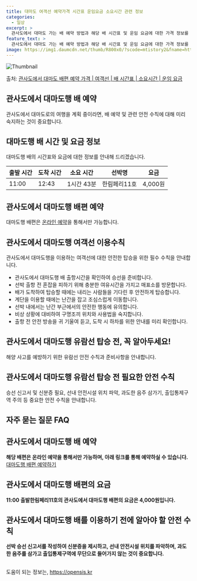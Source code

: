 ```yaml
---
title: 대마도 여객선 예약가격 시간표 운임요금 소요시간 관련 정보
categories:
  - 일상
excerpt: >
  관사도에서 대마도 가는 배 예약 방법과 해당 배 시간표 및 운임 요금에 대한 가격 정보를 안내 드리겠습니다. 안전하고 재밋는 대마도행 여행을 위해 아래 정보 참고하시기 바랍니다. 대마도행 배편 예약하기 👈 클릭관사도에서 대마도행 배 시간표출발 시간도착 시간소요 시간선박명요금11:0012:431시간 43분한림페리11호4,000원대마도행 배편 예약하기 👈 클릭관사도에서 대마도행 여객선 탑승 시 이용수칙관사도에서 대마도행을 이용하는 여객선에 대한 안전한 탑승을 위한 필수 수칙을 소개합니다. 중요한 내용 1) 관사도에서 대마도행 배 출항시간을 확인하여 승선을 준비합니다. 2) 선박 출항 전 혼잡을 피하기 위해 충분한 여유시간을 가지고 매표소를 방문합니다. 3) 배가 도착하여 탑승할 때에는 내리는 사람들을 기다린..
feature_text: >
  관사도에서 대마도 가는 배 예약 방법과 해당 배 시간표 및 운임 요금에 대한 가격 정보를 안내 드리겠습니다. 안전하고 재밋는 대마도행 여행을 위해 아래 정보 참고하시기 바랍니다. 대마도행 배편 예약하기 👈 클릭관사도에서 대마도행 배 시간표출발 시간도착 시간소요 시간선박명요금11:0012:431시간 43분한림페리11호4,000원대마도행 배편 예약하기 👈 클릭관사도에서 대마도행 여객선 탑승 시 이용수칙관사도에서 대마도행을 이용하는 여객선에 대한 안전한 탑승을 위한 필수 수칙을 소개합니다. 중요한 내용 1) 관사도에서 대마도행 배 출항시간을 확인하여 승선을 준비합니다. 2) 선박 출항 전 혼잡을 피하기 위해 충분한 여유시간을 가지고 매표소를 방문합니다. 3) 배가 도착하여 탑승할 때에는 내리는 사람들을 기다린..
image: https://img1.daumcdn.net/thumb/R800x0/?scode=mtistory2&fname=https%3A%2F%2Fblog.kakaocdn.net%2Fdn%2Fmtiak%2FbtsHCASIsHU%2FR2XSL6Z094rO6lSoPfGtK0%2Fimg.webp
---
```


![Thumbnail](https://img1.daumcdn.net/thumb/R800x0/?scode=mtistory2&fname=https%3A%2F%2Fblog.kakaocdn.net%2Fdn%2Fmtiak%2FbtsHCASIsHU%2FR2XSL6Z094rO6lSoPfGtK0%2Fimg.webp)

<p>출처: <a href="https://opensis.kr/entry/%EA%B4%80%EC%82%AC%EB%8F%84%EC%97%90%EC%84%9C-%EB%8C%80%EB%A7%88%EB%8F%84-%EB%B0%B0%ED%8E%B8-%EC%98%88%EC%95%BD-%EA%B0%80%EA%B2%A9-%EC%97%AC%EA%B0%9D%EC%84%A0-%EB%B0%B0-%EC%8B%9C%EA%B0%84%ED%91%9C-%EC%86%8C%EC%9A%94%EC%8B%9C%EA%B0%84-%EC%9A%B4%EC%9E%84-%EC%9A%94%EA%B8%88" rel="dofollow">관사도에서 대마도 배편 예약 가격 | 여객선 | 배 시간표 | 소요시간 | 운임 요금</a> </p>

## 관사도에서 대마도행 배 예약

관사도에서 대마도로의 여행을 계획 중이라면, 배 예약 및 관련 안전 수칙에 대해 미리 숙지하는 것이 중요합니다.

## 대마도행 배 시간 및 요금 정보

대마도행 배의 시간표와 요금에 대한 정보를 안내해 드리겠습니다.

**출발 시간** | **도착 시간** | **소요 시간** | **선박명** | **요금**  
---|---|---|---|---  
11:00 | 12:43 | 1시간 43분 | 한림페리11호 | 4,000원  
  
## **관사도에서 대마도행 배편 예약**

대마도행 배편은 [온라인 예약](https://qoogle.tistory.com/1307)을 통해서만 가능합니다.

## 관사도에서 대마도행 여객선 이용수칙

관사도에서 대마도행을 이용하는 여객선에 대한 안전한 탑승을 위한 필수 수칙을 안내합니다.

  * 관사도에서 대마도행 배 출항시간을 확인하여 승선을 준비합니다.
  * 선박 출항 전 혼잡을 피하기 위해 충분한 여유시간을 가지고 매표소를 방문합니다.
  * 배가 도착하여 탑승할 때에는 내리는 사람들을 기다린 후 안전하게 탑승합니다.
  * 계단을 이용할 때에는 난간을 잡고 조심스럽게 이동합니다.
  * 선박 내에서는 난간 부근에서의 안전한 행동에 유의합니다.
  * 비상 상황에 대비하여 구명조끼 위치와 사용법을 숙지합니다.
  * 출항 전 안전 방송을 귀 기울여 듣고, 도착 시 하차를 위한 안내를 미리 확인합니다.

## **관사도에서 대마도행 유람선 탑승 전, 꼭 알아두세요!**

해양 사고를 예방하기 위한 유람선 안전 수칙과 준비사항을 안내합니다.

## 관사도에서 대마도행 유람선 탑승 전 필요한 안전 수칙

승선 신고서 및 신분증 필요, 선내 안전시설 위치 파악, 과도한 음주 삼가기, 출입통제구역 주의 등 중요한 안전 수칙을 안내합니다.

## **자주 묻는 질문 FAQ**

## 관사도에서 대마도행 배 예약

**해당 배편은 온라인 예약을 통해서만 가능하며, 아래 링크를 통해 예약하실 수 있습니다.** [대마도행 배편
예약하기](https://qoogle.tistory.com/1307)

## 관사도에서 대마도행 배편의 요금

**11:00 출발한림페리11호의 관사도에서 대마도행 배편의 요금은 4,000원입니다.**

## 관사도에서 대마도행 배를 이용하기 전에 알아야 할 안전 수칙

**선박 승선 신고서를 작성하여 신분증을 제시하고, 선내 안전시설 위치를 파악하며, 과도한 음주를 삼가고 출입통제구역에 무단으로 들어가지
않는 것이 중요합니다.**

##  

 

도움이 되는 정보는, <a href="https://opensis.kr" rel="dofollow">https://opensis.kr</a>


